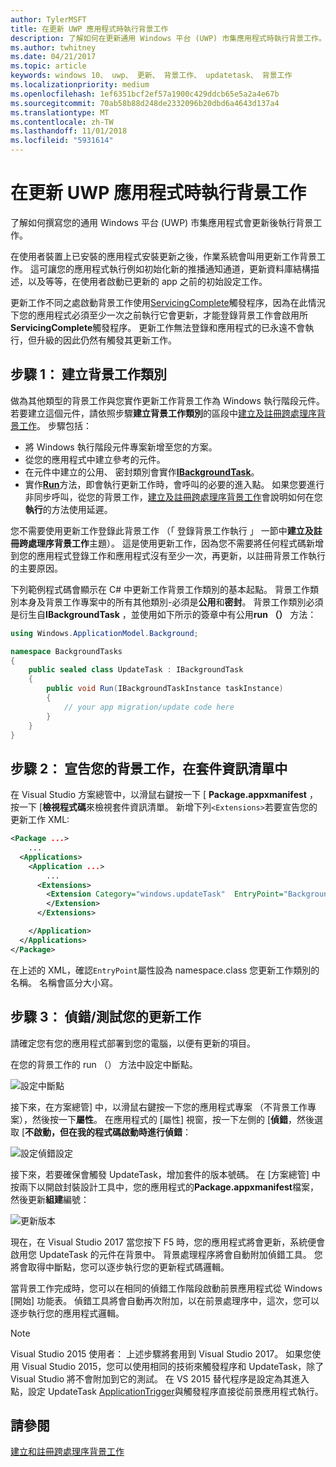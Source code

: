 ```yaml
---
author: TylerMSFT
title: 在更新 UWP 應用程式時執行背景工作
description: 了解如何在更新通用 Windows 平台 (UWP) 市集應用程式時執行背景工作。
ms.author: twhitney
ms.date: 04/21/2017
ms.topic: article
keywords: windows 10、 uwp、 更新、 背景工作、 updatetask、 背景工作
ms.localizationpriority: medium
ms.openlocfilehash: 1ef6351bcf2ef57a1900c429ddcb65e5a2a4e67b
ms.sourcegitcommit: 70ab58b88d248de2332096b20dbd6a4643d137a4
ms.translationtype: MT
ms.contentlocale: zh-TW
ms.lasthandoff: 11/01/2018
ms.locfileid: "5931614"
---
```

# <a name="run-a-background-task-when-your-uwp-app-is-updated"></a>在更新 UWP 應用程式時執行背景工作

了解如何撰寫您的通用 Windows 平台 (UWP) 市集應用程式會更新後執行背景工作。

在使用者裝置上已安裝的應用程式安裝更新之後，作業系統會叫用更新工作背景工作。 這可讓您的應用程式執行例如初始化新的推播通知通道，更新資料庫結構描述，以及等等，在使用者啟動已更新的 app 之前的初始設定工作。

更新工作不同之處啟動背景工作使用[ServicingComplete](https://docs.microsoft.com/uwp/api/Windows.ApplicationModel.Background.SystemTriggerType)觸發程序，因為在此情況下您的應用程式必須至少一次之前執行它會更新，才能登錄背景工作會啟用所**ServicingComplete**觸發程序。  更新工作無法登錄和應用程式的已永遠不會執行，但升級的因此仍然有觸發其更新工作。

## <a name="step-1-create-the-background-task-class"></a>步驟 1： 建立背景工作類別

做為其他類型的背景工作與您實作更新工作背景工作為 Windows 執行階段元件。 若要建立這個元件，請依照步驟**建立背景工作類別**的區段中[建立及註冊跨處理序背景工作](https://docs.microsoft.com/windows/uwp/launch-resume/create-and-register-a-background-task)。 步驟包括：

- 將 Windows 執行階段元件專案新增至您的方案。
- 從您的應用程式中建立參考的元件。
- 在元件中建立的公用、 密封類別會實作[**IBackgroundTask**](https://msdn.microsoft.com/library/windows/apps/br224794)。
- 實作[**Run**](https://msdn.microsoft.com/library/windows/apps/br224811)方法，即會執行更新工作時，會呼叫的必要的進入點。 如果您要進行非同步呼叫，從您的背景工作，[建立及註冊跨處理序背景工作](https://docs.microsoft.com/windows/uwp/launch-resume/create-and-register-a-background-task)會說明如何在您**執行**的方法使用延遲。

您不需要使用更新工作登錄此背景工作 （「 登錄背景工作執行 」 一節中**建立及註冊跨處理序背景工作**主題）。 這是使用更新工作，因為您不需要將任何程式碼新增到您的應用程式登錄工作和應用程式沒有至少一次，再更新，以註冊背景工作執行的主要原因。

下列範例程式碼會顯示在 C# 中更新工作背景工作類別的基本起點。 背景工作類別本身及背景工作專案中的所有其他類別-必須是**公用**和**密封**。 背景工作類別必須是衍生自**IBackgroundTask** ，並使用如下所示的簽章中有公用**run （）** 方法：

```cs
using Windows.ApplicationModel.Background;

namespace BackgroundTasks
{
    public sealed class UpdateTask : IBackgroundTask
    {
        public void Run(IBackgroundTaskInstance taskInstance)
        {
            // your app migration/update code here
        }
    }
}
```

## <a name="step-2-declare-your-background-task-in-the-package-manifest"></a>步驟 2： 宣告您的背景工作，在套件資訊清單中

在 Visual Studio 方案總管中，以滑鼠右鍵按一下 [ **Package.appxmanifest** ，按一下 [**檢視程式碼**來檢視套件資訊清單。 新增下列`<Extensions>`若要宣告您的更新工作 XML:

```XML
<Package ...>
    ...
  <Applications>  
    <Application ...>  
        ...
      <Extensions>  
        <Extension Category="windows.updateTask"  EntryPoint="BackgroundTasks.UpdateTask">  
        </Extension>  
      </Extensions>

    </Application>  
  </Applications>  
</Package>
```

在上述的 XML，確認`EntryPoint`屬性設為 namespace.class 您更新工作類別的名稱。 名稱會區分大小寫。

## <a name="step-3-debugtest-your-update-task"></a>步驟 3： 偵錯/測試您的更新工作

請確定您有您的應用程式部署到您的電腦，以便有更新的項目。

在您的背景工作的 run （） 方法中設定中斷點。

![設定中斷點](images/run-func-breakpoint.png)

接下來，在方案總管] 中，以滑鼠右鍵按一下您的應用程式專案 （不背景工作專案），然後按一下**屬性**。 在應用程式的 [屬性] 視窗，按一下左側的 [**偵錯**，然後選取 [**不啟動，但在我的程式碼啟動時進行偵錯**：

![設定偵錯設定](images/do-not-launch-but-debug.png)

接下來，若要確保會觸發 UpdateTask，增加套件的版本號碼。 在 [方案總管] 中按兩下以開啟封裝設計工具中，您的應用程式的**Package.appxmanifest**檔案，然後更新**組建**編號：

![更新版本](images/bump-version.png)

現在，在 Visual Studio 2017 當您按下 F5 時，您的應用程式將會更新，系統便會啟用您 UpdateTask 的元件在背景中。 背景處理程序將會自動附加偵錯工具。 您將會取得中斷點，您可以逐步執行您的更新程式碼邏輯。

當背景工作完成時，您可以在相同的偵錯工作階段啟動前景應用程式從 Windows [開始] 功能表。 偵錯工具將會自動再次附加，以在前景處理序中，這次，您可以逐步執行您的應用程式邏輯。

> [!NOTE]
> Visual Studio 2015 使用者： 上述步驟將套用到 Visual Studio 2017。 如果您使用 Visual Studio 2015，您可以使用相同的技術來觸發程序和 UpdateTask，除了 Visual Studio 將不會附加到它的測試。 在 VS 2015 替代程序是設定為其進入點，設定 UpdateTask [ApplicationTrigger](https://docs.microsoft.com/windows/uwp/launch-resume/trigger-background-task-from-app)與觸發程序直接從前景應用程式執行。

## <a name="see-also"></a>請參閱

[建立和註冊跨處理序背景工作](https://docs.microsoft.com/windows/uwp/launch-resume/create-and-register-a-background-task)
